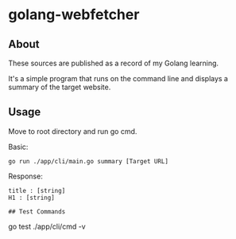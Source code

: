 # golang-webfetcher

## About

These sources are published as a record of my Golang learning.

It's a simple program that runs on the command line and displays a summary of the target website.

## Usage

Move to root directory and run go cmd.

Basic:

```Shell
go run ./app/cli/main.go summary [Target URL]
```

Response:

```
title : [string]
H1 : [string]

## Test Commands

```
go test ./app/cli/cmd -v
```
